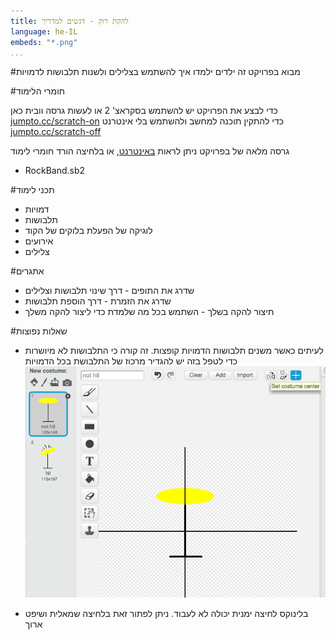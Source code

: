 ```yaml
---
title: להקת רוק - דגשים למדריך
language: he-IL
embeds: "*.png"
...
```


#מבוא
בפרויקט זה ילדים ילמדו איך להשתמש בצלילים ולשנות תלבושות לדמויות

#חומרי הלימוד

כדי לבצע את הפרויקט יש להשתמש בסקראצ' 2 או לעשות גרסה וובית כאן
 [jumpto.cc/scratch-on](http://jumpto.cc/scratch-on)
כדי להתקין תוכנה למחשב ולהשתמש בלי אינטרנט
[jumpto.cc/scratch-off](http://jumpto.cc/scratch-off)

גרסה מלאה של בפרויקט ניתן לראות 
<a href="http://scratch.mit.edu/projects/26741186/#editor">באינטרנט</a>, או בלחיצה הורד חומרי לימוד

+ RockBand.sb2

#תכני לימוד
+ דמויות
+ תלבושות
+ לוגיקה של הפעלת בלוקים של הקוד
+ אירועים
+ צלילים

#אתגרים
+ שדרג את התופים - דרך שינוי תלבושות וצלילים
+ שדרג את הזמרת - דרך הוספת תלבושות
+ תיצור להקה בשלך - השתמש בכל מה שלמדת כדי ליצור להקה משלך

#שאלות נפוצות
+ לעיתים כאשר משנים תלבושות הדמויות קופצות. זה קורה כי התלבושות לא מיושרות
    כדי לטפל בזה יש להגדיר מרכוז של התלבושת בכל הדמויות
	![screenshot](band-center.png)

+ בלינוקס לחיצה ימנית יכולה לא לעבוד. ניתן לפתור זאת בלחיצה שמאלית ושיפט ארוך